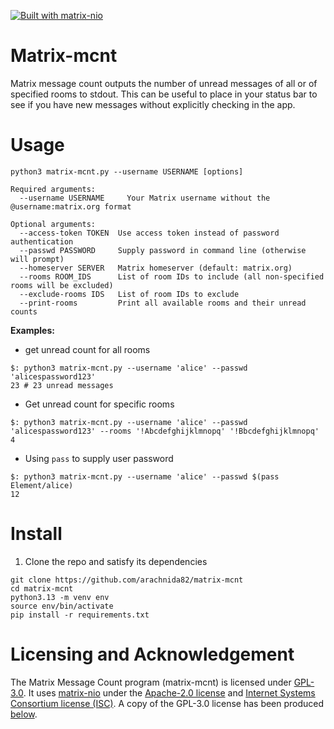 [![Built with matrix-nio](https://img.shields.io/badge/built%20with-matrix--nio-brightgreen)](https://github.com/poljar/matrix-nio)

# Matrix-mcnt
Matrix message count outputs the number of unread messages of all or of specified rooms to stdout. This can be useful to place in your status bar to see if you have new messages without explicitly checking in the app.


# Usage
```
python3 matrix-mcnt.py --username USERNAME [options]
```

```
Required arguments:
  --username USERNAME     Your Matrix username without the @username:matrix.org format

Optional arguments:
  --access-token TOKEN  Use access token instead of password authentication
  --passwd PASSWORD     Supply password in command line (otherwise will prompt)
  --homeserver SERVER   Matrix homeserver (default: matrix.org)
  --rooms ROOM_IDS      List of room IDs to include (all non-specified rooms will be excluded)
  --exclude-rooms IDS   List of room IDs to exclude
  --print-rooms         Print all available rooms and their unread counts
```

**Examples:**

- get unread count for all rooms

```
$: python3 matrix-mcnt.py --username 'alice' --passwd 'alicespassword123'
23 # 23 unread messages
```

- Get unread count for specific rooms
```
$: python3 matrix-mcnt.py --username 'alice' --passwd 'alicespassword123' --rooms '!Abcdefghijklmnopq' '!Bbcdefghijklmnopq'
4
```

- Using `pass` to supply user password
```
$: python3 matrix-mcnt.py --username 'alice' --passwd $(pass Element/alice)
12
```


# Install

1. Clone the repo and satisfy its dependencies
```
git clone https://github.com/arachnida82/matrix-mcnt
cd matrix-mcnt
python3.13 -m venv env
source env/bin/activate
pip install -r requirements.txt
```


# Licensing and Acknowledgement
The Matrix Message Count program (matrix-mcnt) is licensed under [GPL-3.0](https://www.gnu.org/licenses/gpl-3.0.en.html). It uses [matrix-nio](https://github.com/matrix-nio/matrix-nio) under the [Apache-2.0 license](https://www.apache.org/licenses/LICENSE-2.0.html) and [Internet Systems Consortium license (ISC)](https://www.isc.org/licenses/). A copy of the GPL-3.0 license has been produced [below](https://github.com/arachnida82/matrix-mcnt/blob/main/LICENSE.txt).
